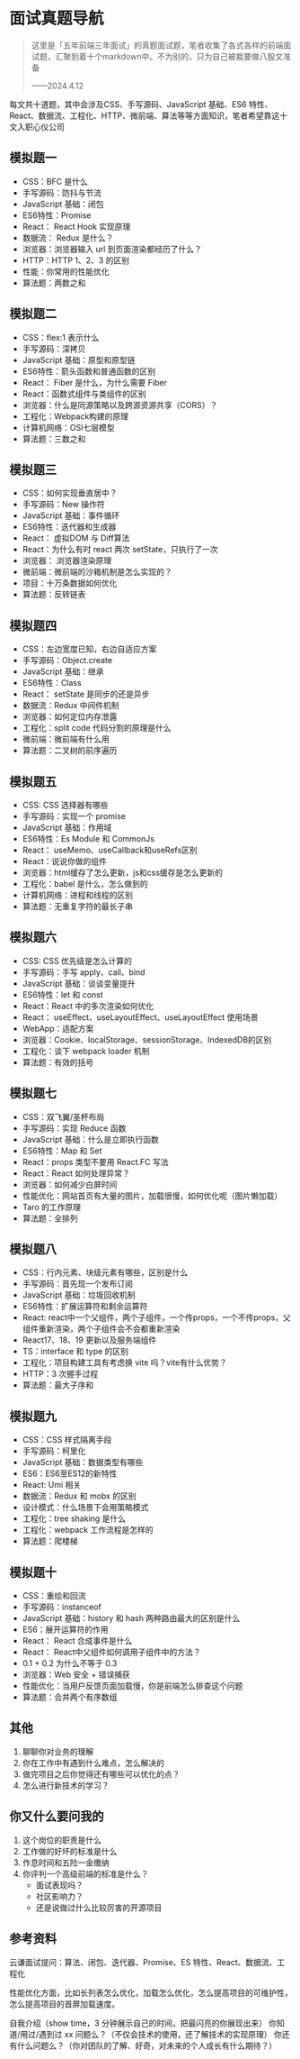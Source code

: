 # 面试真题导航

> 这里是「五年前端三年面试」的真题面试题，笔者收集了各式各样的前端面试题，汇聚到着十个markdown中。不为别的，只为自己被裁要做八股文准备
>
> ——2024.4.12

每文共十道题，其中会涉及CSS、手写源码、JavaScript 基础、ES6 特性、React、数据流、工程化、HTTP、微前端、算法等等方面知识，笔者希望靠这十文入职心仪公司

## 模拟题一

- CSS：BFC 是什么
- 手写源码：防抖与节流
- JavaScript 基础：闭包
- ES6特性：Promise 
- React： React Hook 实现原理
- 数据流： Redux 是什么？
- 浏览器：浏览器输入 url 到页面渲染都经历了什么？
- HTTP：HTTP 1、2、3 的区别
- 性能：你常用的性能优化
- 算法题：两数之和

## 模拟题二

- CSS：flex:1  表示什么
- 手写源码：深拷贝
- JavaScript 基础：原型和原型链
- ES6特性：箭头函数和普通函数的区别
- React： Fiber 是什么，为什么需要 Fiber
- React：函数式组件与类组件的区别
- 浏览器：什么是同源策略以及跨源资源共享（CORS）？
- 工程化：Webpack构建的原理 
- 计算机网络：OSI七层模型 
- 算法题：三数之和

## 模拟题三

- CSS：如何实现垂直居中？
- 手写源码：New 操作符
- JavaScript 基础：事件循环
- ES6特性：迭代器和生成器
- React： 虚拟DOM 与 Diff算法
- React：为什么有时 react 两次 setState，只执行了一次
- 浏览器： 浏览器渲染原理 
- 微前端：微前端的沙箱机制是怎么实现的？ 
- 项目：十万条数据如何优化
- 算法题：反转链表 

## 模拟题四

- CSS：左边宽度已知，右边自适应方案
- 手写源码：Object.create
- JavaScript 基础：继承
- ES6特性：Class
- React： setState 是同步的还是异步
- 数据流：Redux 中间件机制
- 浏览器：如何定位内存泄露
- 工程化：split code 代码分割的原理是什么
- 微前端：微前端有什么用
- 算法题：二叉树的前序遍历

## 模拟题五

- CSS: CSS 选择器有哪些
- 手写源码：实现一个 promise
- JavaScript 基础：作用域
- ES6特性：Es Module 和 CommonJs
- React： useMemo、useCallback和useRefs区别
- React：说说你做的组件
- 浏览器：html缓存了怎么更新，js和css缓存是怎么更新的
- 工程化：babel 是什么，怎么做到的 
- 计算机网络：进程和线程的区别
- 算法题：无重复字符的最长子串

## 模拟题六

- CSS: CSS 优先级是怎么计算的
- 手写源码：手写 apply、call、bind 
- JavaScript 基础：谈谈变量提升
- ES6特性：let 和 const
- React：React 中的多次渲染如何优化
- React： useEffect、useLayoutEffect、useLayoutEffect 使用场景
- WebApp：适配方案
- 浏览器：Cookie、localStorage、sessionStorage、IndexedDB的区别
- 工程化：谈下 webpack loader 机制
- 算法题：有效的括号

## 模拟题七

- CSS：双飞翼/圣杯布局
- 手写源码：实现 Reduce 函数
- JavaScript 基础：什么是立即执行函数
- ES6特性：Map 和 Set
- React：props 类型不要用 React.FC 写法
- React：React 如何处理异常？
- 浏览器：如何减少白屏时间
- 性能优化：网站首页有大量的图片，加载很慢，如何优化呢（图片懒加载）
- Taro 的工作原理
- 算法题：全排列

## 模拟题八

- CSS：行内元素、块级元素有哪些，区别是什么
- 手写源码：首先现一个发布订阅 
- JavaScript 基础：垃圾回收机制
- ES6特性：扩展运算符和剩余运算符
- React: react中一个父组件，两个子组件，一个传props，一个不传props，父组件重新渲染，两个子组件会不会都重新渲染
- React17、18、19 更新以及服务端组件
- TS：interface 和 type 的区别
- 工程化：项目构建工具有考虑换 vite 吗？vite有什么优势？
- HTTP：3 次握手过程
- 算法题：最大子序和

## 模拟题九

- CSS：CSS 样式隔离手段
- 手写源码：柯里化
- JavaScript 基础：数据类型有哪些
- ES6：ES6至ES12的新特性
- React: Umi 相关
- 数据流：Redux 和 mobx 的区别
- 设计模式：什么场景下会用策略模式
- 工程化：tree shaking 是什么
- 工程化：webpack 工作流程是怎样的
- 算法题：爬楼梯

## 模拟题十

- CSS：重绘和回流
- 手写源码：instanceof 
- JavaScript 基础：history 和 hash 两种路由最大的区别是什么
- ES6：展开运算符的作用
- React： React 合成事件是什么
- React： React中父组件如何调用子组件中的方法？
- 0.1 + 0.2 为什么不等于 0.3
- 浏览器：Web 安全 + 错误捕获
- 性能优化：当用户反馈页面加载慢，你是前端怎么排查这个问题
- 算法题：合并两个有序数组





## 其他

1. 聊聊你对业务的理解
2. 你在工作中有遇到什么难点，怎么解决的
3. 做完项目之后你觉得还有哪些可以优化的点？
4. 怎么进行新技术的学习？



## 你又什么要问我的

1. 这个岗位的职责是什么
2. 工作做的好坏的标准是什么
3. 作息时间和五险一金缴纳
4. 你评判一个高级前端的标准是什么？
   - 面试表现吗？
   - 社区影响力？
   - 还是说做过什么比较厉害的开源项目




## 参考资料

云谦面试提问：算法、闭包、迭代器、Promise、ES 特性、React、数据流、工程化

性能优化方面，比如长列表怎么优化，加载怎么优化，怎么提高项目的可维护性，怎么提高项目的首屏加载速度。

自我介绍（show time，3 分钟展示自己的时间，把最闪亮的你展现出来）
你知道/用过/遇到过 xx 问题么？（不仅会技术的使用，还了解技术的实现原理）
你还有什么问题么？（你对团队的了解、好奇，对未来的个人成长有什么期待？）

